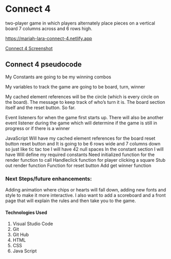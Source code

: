 # Connect 4
two-player game in which players alternately place pieces on a vertical board 7 columns across and 6 rows high.

https://mariah-lara-connect-4.netlify.app

[Connect 4 Screenshot](screenshot/connect4screenshot.png)

## Connect 4 pseudocode 
My Constants are going to be my winning combos 

My variables to track the game are going to be board, turn, winner

My cached element references will be the circle (which is every circle on the board). The message to keep track of who’s turn it is. 
The board section itself and the reset button.  So far.

Event listeners for when the game first starts up. 
There will also be another event listener during the game which will determine if the game is still in progress or if there is a winner
 


JavaScript 
Will have my cached element references for the board reset button reset button and 
It is going to be 6 rows wide and 7 columns down so just like tic tac toe I will have 42 null spaces
In the constant section I will have Will define my required constants
Need initialized function for the render function to call 
Handleclick function for player clicking a square
Stub out render function
Function for reset button
Add get winner function



### Next Steps/future enhancements: 
Adding animation where chips or hearts will fall down, adding new fonts and style to make it more interactive. I also want to add a scoreboard and a front page that will explain the rules and then take you to the game.

#### Technologies Used
1. Visual Studio Code 
2. Git 
3. Git Hub 
4. HTML
5. CSS 
6. Java Script
